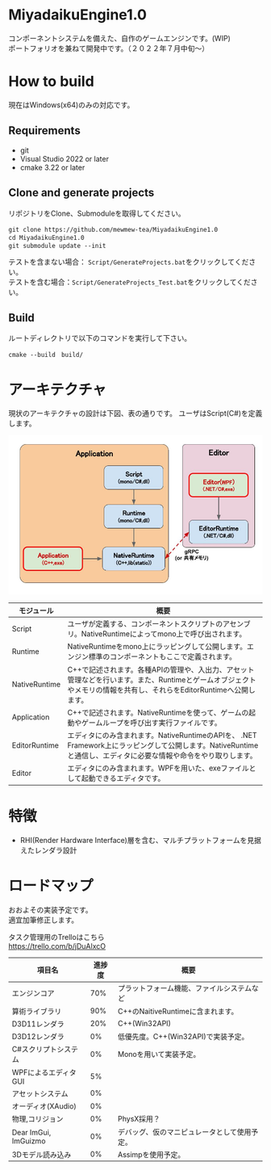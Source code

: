 # MiyadaikuEngine1.0

コンポーネントシステムを備えた、自作のゲームエンジンです。(WIP)\
ポートフォリオを兼ねて開発中です。（２０２２年７月中旬～）

# How to build

現在はWindows(x64)のみの対応です。

## Requirements

- git
- Visual Studio 2022 or later
- cmake 3.22 or later

## Clone and generate projects

リポジトリをClone、Submoduleを取得してください。

```
git clone https://github.com/mewmew-tea/MiyadaikuEngine1.0
cd MiyadaikuEngine1.0
git submodule update --init
```

テストを含まない場合： `Script/GenerateProjects.bat`をクリックしてください。\
テストを含む場合：`Script/GenerateProjects_Test.bat`をクリックしてください。

## Build

ルートディレクトリで以下のコマンドを実行して下さい。

```
cmake --build　build/
```

# アーキテクチャ

現状のアーキテクチャの設計は下図、表の通りです。
ユーザはScript(C#)を定義します。

![](docs/images/Architecture_20220906.jpg)

|  モジュール  |  概要  |
| ---- | ---- |
| Script | ユーザが定義する、コンポーネントスクリプトのアセンブリ。NativeRuntimeによってmono上で呼び出されます。 |
| Runtime | NativeRuntimeをmono上にラッピングして公開します。エンジン標準のコンポーネントもここで定義されます。 |
| NativeRuntime | C++で記述されます。各種APIの管理や、入出力、アセット管理などを行います。また、Runtimeとゲームオブジェクトやメモリの情報を共有し、それらをEditorRuntimeへ公開します。 |
| Application | C++で記述されます。NativeRuntimeを使って、ゲームの起動やゲームループを呼び出す実行ファイルです。 |
| EditorRuntime | エディタにのみ含まれます。NativeRuntimeのAPIを、 .NET Framework上にラッピングして公開します。NativeRuntimeと通信し、エディタに必要な情報や命令をやり取りします。 |
| Editor | エディタにのみ含まれます。WPFを用いた、exeファイルとして起動できるエディタです。 |

# 特徴

- RHI(Render Hardware Interface)層を含む、マルチプラットフォームを見据えたレンダラ設計

# ロードマップ

おおよその実装予定です。\
適宜加筆修正します。

タスク管理用のTrelloはこちら \
https://trello.com/b/jDuAlxcO

|  項目名  |  進捗度  | 概要 |
| ---- | ---- | ---- |
|  エンジンコア  |  70%  | プラットフォーム機能、ファイルシステムなど  |
|  算術ライブラリ  |  90%  | C++のNaitiveRuntimeに含まれます。  |
|  D3D11レンダラ  |  20%  | C++(Win32API)  |
|  D3D12レンダラ  |  0%  | 低優先度。C++(Win32API)で実装予定。  |
|  C#スクリプトシステム  |  0%  | Monoを用いて実装予定。  |
|  WPFによるエディタGUI  |  5%  |   |
| アセットシステム | 0% |  |
| オーディオ(XAudio) | 0% |  |
|  物理,コリジョン  |  0%  | PhysX採用？  |
|  Dear ImGui, ImGuizmo  |  0%  | デバッグ、仮のマニピュレータとして使用予定。  |
| 3Dモデル読み込み | 0% | Assimpを使用予定。|


